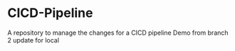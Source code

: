 # CICD-Pipeline
A repository to manage the changes for a CICD pipeline Demo from branch 2 
update for local
